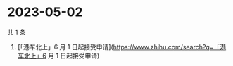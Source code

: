 # 2023-05-02

共 1 条

<!-- BEGIN ZHIHUSEARCH -->
<!-- 最后更新时间 Tue May 02 2023 04:09:01 GMT+0800 (China Standard Time) -->
1. [「港车北上」6 月 1 日起接受申请](https://www.zhihu.com/search?q=「港车北上」6 月 1 日起接受申请)
<!-- END ZHIHUSEARCH -->
